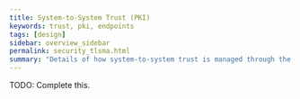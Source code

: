 ```yaml
---
title: System-to-System Trust (PKI)
keywords: trust, pki, endpoints
tags: [design]
sidebar: overview_sidebar
permalink: security_tlsma.html
summary: "Details of how system-to-system trust is managed through the Spine PKI."
---
```


TODO: Complete this.
